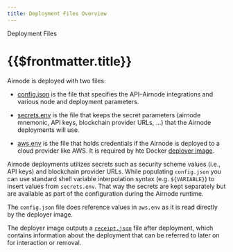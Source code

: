 ```yaml
---
title: Deployment Files Overview
---
```

<TitleSpan>Deployment Files</TitleSpan>
# {{$frontmatter.title}}

Airnode is deployed with two files:

- [config.json](./config-json.md) is the file that specifies the API–Airnode integrations and various node and deployment parameters.

- [secrets.env](./secrets-env.md) is the file that keeps the secret parameters (airnode mnemonic, API keys, blockchain provider URLs, ...) that the Airnode deployments will use.

- [aws.env](./aws-env.md) is the file that holds credentials if the Airnode is deployed to a cloud provider like AWS. It is required by hte Docker [deployer image](../../grp-providers/docker/deployer-image.md).


Airnode deployments utilizes secrets such as security scheme values (i.e., API keys) and blockchain provider URLs. While populating `config.json` you can use standard shell variable interpolation syntax (e.g. `${VARIABLE}`) to insert values from `secrets.env`. That way the secrets are kept separately but are available as part of the configuration during the Airnode runtime.

The `config.json` file does reference values in `aws.env` as it is read directly by the deployer image.

The deployer image outputs a [`receipt.json`](receipt-json.md) file after deployment, which contains information about the deployment that can be referred to later on for interaction or removal.
